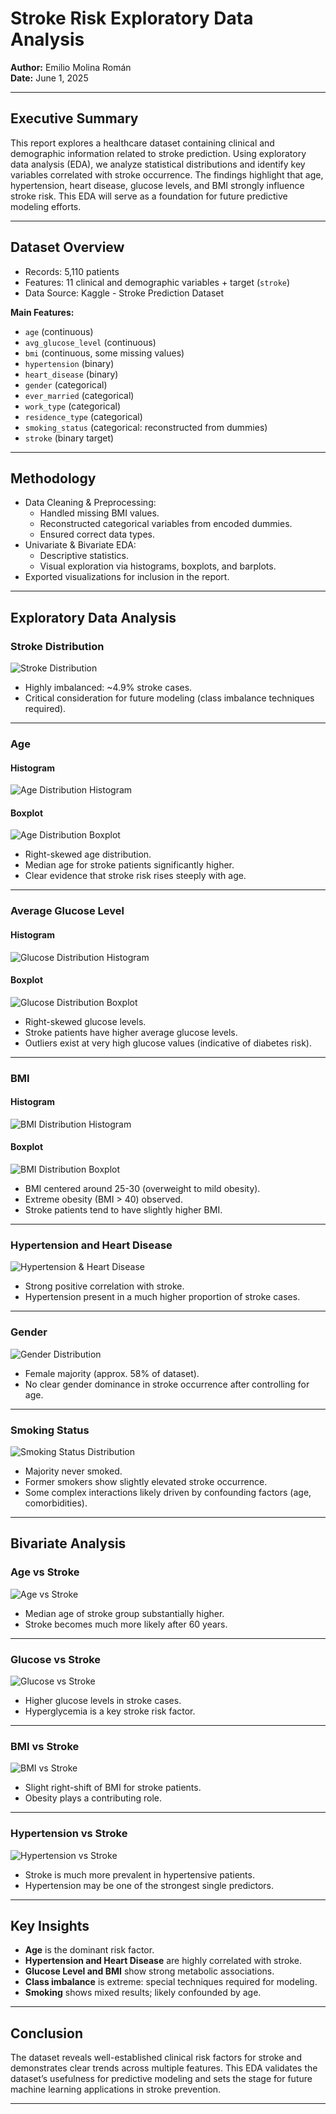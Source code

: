 # Stroke Risk Exploratory Data Analysis

**Author:** Emilio Molina Román  
**Date:** June 1, 2025

---

## Executive Summary

This report explores a healthcare dataset containing clinical and demographic information related to stroke prediction. Using exploratory data analysis (EDA), we analyze statistical distributions and identify key variables correlated with stroke occurrence. The findings highlight that age, hypertension, heart disease, glucose levels, and BMI strongly influence stroke risk. This EDA will serve as a foundation for future predictive modeling efforts.

---

## Dataset Overview

- Records: 5,110 patients
- Features: 11 clinical and demographic variables + target (`stroke`)
- Data Source: Kaggle - Stroke Prediction Dataset

**Main Features:**
- `age` (continuous)
- `avg_glucose_level` (continuous)
- `bmi` (continuous, some missing values)
- `hypertension` (binary)
- `heart_disease` (binary)
- `gender` (categorical)
- `ever_married` (categorical)
- `work_type` (categorical)
- `residence_type` (categorical)
- `smoking_status` (categorical: reconstructed from dummies)
- `stroke` (binary target)

---

## Methodology

- Data Cleaning & Preprocessing:
  - Handled missing BMI values.
  - Reconstructed categorical variables from encoded dummies.
  - Ensured correct data types.
- Univariate & Bivariate EDA:
  - Descriptive statistics.
  - Visual exploration via histograms, boxplots, and barplots.
- Exported visualizations for inclusion in the report.

---

## Exploratory Data Analysis

### Stroke Distribution

![Stroke Distribution](../outputs/stroke_distribution.png)

- Highly imbalanced: ~4.9% stroke cases.
- Critical consideration for future modeling (class imbalance techniques required).

---

### Age

#### Histogram

![Age Distribution Histogram](../outputs/age_histogram.png)

#### Boxplot

![Age Distribution Boxplot](../outputs/age_boxplot.png)

- Right-skewed age distribution.
- Median age for stroke patients significantly higher.
- Clear evidence that stroke risk rises steeply with age.

---

### Average Glucose Level

#### Histogram

![Glucose Distribution Histogram](../outputs/glucose_histogram.png)

#### Boxplot

![Glucose Distribution Boxplot](../outputs/glucose_boxplot.png)

- Right-skewed glucose levels.
- Stroke patients have higher average glucose levels.
- Outliers exist at very high glucose values (indicative of diabetes risk).

---

### BMI

#### Histogram

![BMI Distribution Histogram](../outputs/bmi_histogram.png)

#### Boxplot

![BMI Distribution Boxplot](../outputs/bmi_boxplot.png)

- BMI centered around 25-30 (overweight to mild obesity).
- Extreme obesity (BMI > 40) observed.
- Stroke patients tend to have slightly higher BMI.

---

### Hypertension and Heart Disease

![Hypertension & Heart Disease](../outputs/hypertension_heartdisease_barplot.png)

- Strong positive correlation with stroke.
- Hypertension present in a much higher proportion of stroke cases.

---

### Gender

![Gender Distribution](../outputs/gender_barplot.png)

- Female majority (approx. 58% of dataset).
- No clear gender dominance in stroke occurrence after controlling for age.

---

### Smoking Status

![Smoking Status Distribution](../outputs/smokingstatus_barplot.png)

- Majority never smoked.
- Former smokers show slightly elevated stroke occurrence.
- Some complex interactions likely driven by confounding factors (age, comorbidities).

---

## Bivariate Analysis

### Age vs Stroke

![Age vs Stroke](../outputs/age_vs_stroke_boxplot.png)

- Median age of stroke group substantially higher.
- Stroke becomes much more likely after 60 years.

---

### Glucose vs Stroke

![Glucose vs Stroke](../outputs/glucose_vs_stroke_boxplot.png)

- Higher glucose levels in stroke cases.
- Hyperglycemia is a key stroke risk factor.

---

### BMI vs Stroke

![BMI vs Stroke](../outputs/bmi_vs_stroke_boxplot.png)

- Slight right-shift of BMI for stroke patients.
- Obesity plays a contributing role.

---

### Hypertension vs Stroke

![Hypertension vs Stroke](../outputs/hypertension_heartdisease_barplot.png)

- Stroke is much more prevalent in hypertensive patients.
- Hypertension may be one of the strongest single predictors.

---

## Key Insights

- **Age** is the dominant risk factor.
- **Hypertension and Heart Disease** are highly correlated with stroke.
- **Glucose Level and BMI** show strong metabolic associations.
- **Class imbalance** is extreme: special techniques required for modeling.
- **Smoking** shows mixed results; likely confounded by age.

---

## Conclusion

The dataset reveals well-established clinical risk factors for stroke and demonstrates clear trends across multiple features. This EDA validates the dataset’s usefulness for predictive modeling and sets the stage for future machine learning applications in stroke prevention.

---